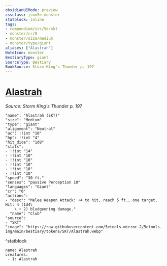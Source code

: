 ```yaml
---
obsidianUIMode: preview
cssclass: json5e-monster
statblock: inline
tags:
- compendium/src/5e/skt
- monster/cr/0
- monster/size/medium
- monster/type/giant
aliases: ["Alastrah"]
NoteIcon: monster
BestiaryType: giant
SourceType: Bestiary
BookSource: Storm King's Thunder p. 197
---
```

# [Alastrah](2-Mechanics\CLI\bestiary\npc/alastrah-skt.md)
*Source: Storm King's Thunder p. 197*  

```statblock
"name": "Alastrah (SKT)"
"size": "Medium"
"type": "giant"
"alignment": "Neutral"
"ac": !!int "10"
"hp": !!int "4"
"hit_dice": "1d8"
"stats":
- !!int "14"
- !!int "10"
- !!int "10"
- !!int "10"
- !!int "10"
- !!int "10"
"speed": "30 ft."
"senses": "passive Perception 10"
"languages": "Giant"
"cr": "0"
"actions":
- "desc": "Melee Weapon Attack: +4 to hit, reach 5 ft., one target. Hit: 4 (1d4\
    \ + 2) bludgeoning damage."
  "name": "Club"
"source":
- "SKT"
"image": "https://raw.githubusercontent.com/5etools-mirror-2/5etools-img/main/bestiary/tokens/SKT/Alastrah.webp"
```
^statblock

```encounter-table
name: Alastrah
creatures:
 - 1: Alastrah
```